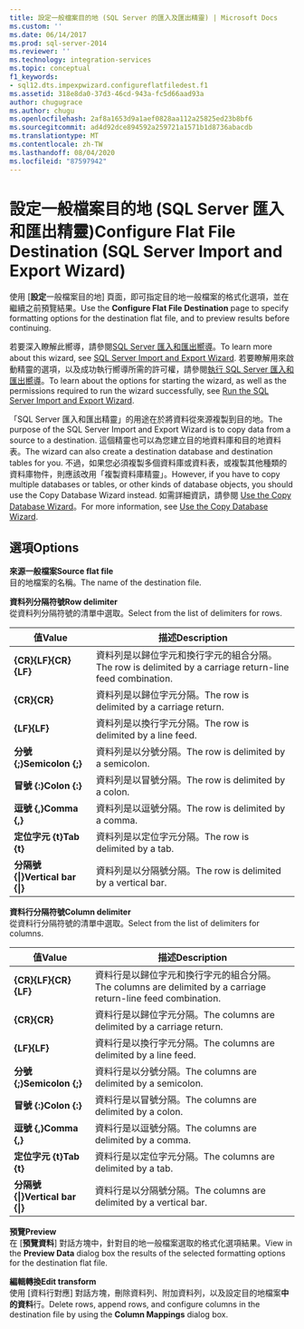 ```yaml
---
title: 設定一般檔案目的地 (SQL Server 的匯入及匯出精靈) | Microsoft Docs
ms.custom: ''
ms.date: 06/14/2017
ms.prod: sql-server-2014
ms.reviewer: ''
ms.technology: integration-services
ms.topic: conceptual
f1_keywords:
- sql12.dts.impexpwizard.configureflatfiledest.f1
ms.assetid: 318e8da0-37d3-46cd-943a-fc5d66aad93a
author: chugugrace
ms.author: chugu
ms.openlocfilehash: 2af8a1653d9a1aef0828aa112a25825ed23b8bf6
ms.sourcegitcommit: ad4d92dce894592a259721a1571b1d8736abacdb
ms.translationtype: MT
ms.contentlocale: zh-TW
ms.lasthandoff: 08/04/2020
ms.locfileid: "87597942"
---
```

# <a name="configure-flat-file-destination-sql-server-import-and-export-wizard"></a><span data-ttu-id="f8f78-102">設定一般檔案目的地 (SQL Server 匯入和匯出精靈)</span><span class="sxs-lookup"><span data-stu-id="f8f78-102">Configure Flat File Destination (SQL Server Import and Export Wizard)</span></span>
  <span data-ttu-id="f8f78-103">使用 [**設定**一般檔案目的地] 頁面，即可指定目的地一般檔案的格式化選項，並在繼續之前預覽結果。</span><span class="sxs-lookup"><span data-stu-id="f8f78-103">Use the **Configure Flat File Destination** page to specify formatting options for the destination flat file, and to preview results before continuing.</span></span>  
  
 <span data-ttu-id="f8f78-104">若要深入瞭解此嚮導，請參閱[SQL Server 匯入和匯出嚮導](import-and-export-data-with-the-sql-server-import-and-export-wizard.md)。</span><span class="sxs-lookup"><span data-stu-id="f8f78-104">To learn more about this wizard, see [SQL Server Import and Export Wizard](import-and-export-data-with-the-sql-server-import-and-export-wizard.md).</span></span> <span data-ttu-id="f8f78-105">若要瞭解用來啟動精靈的選項，以及成功執行嚮導所需的許可權，請參閱[執行 SQL Server 匯入和匯出嚮導](start-the-sql-server-import-and-export-wizard.md)。</span><span class="sxs-lookup"><span data-stu-id="f8f78-105">To learn about the options for starting the wizard, as well as the permissions required to run the wizard successfully, see [Run the SQL Server Import and Export Wizard](start-the-sql-server-import-and-export-wizard.md).</span></span>  
  
 <span data-ttu-id="f8f78-106">「SQL Server 匯入和匯出精靈」的用途在於將資料從來源複製到目的地。</span><span class="sxs-lookup"><span data-stu-id="f8f78-106">The purpose of the SQL Server Import and Export Wizard is to copy data from a source to a destination.</span></span> <span data-ttu-id="f8f78-107">這個精靈也可以為您建立目的地資料庫和目的地資料表。</span><span class="sxs-lookup"><span data-stu-id="f8f78-107">The wizard can also create a destination database and destination tables for you.</span></span> <span data-ttu-id="f8f78-108">不過，如果您必須複製多個資料庫或資料表，或複製其他種類的資料庫物件，則應該改用「複製資料庫精靈」。</span><span class="sxs-lookup"><span data-stu-id="f8f78-108">However, if you have to copy multiple databases or tables, or other kinds of database objects, you should use the Copy Database Wizard instead.</span></span> <span data-ttu-id="f8f78-109">如需詳細資訊，請參閱 [Use the Copy Database Wizard](../../relational-databases/databases/use-the-copy-database-wizard.md)。</span><span class="sxs-lookup"><span data-stu-id="f8f78-109">For more information, see [Use the Copy Database Wizard](../../relational-databases/databases/use-the-copy-database-wizard.md).</span></span>  
  
## <a name="options"></a><span data-ttu-id="f8f78-110">選項</span><span class="sxs-lookup"><span data-stu-id="f8f78-110">Options</span></span>  
 <span data-ttu-id="f8f78-111">**來源一般檔案**</span><span class="sxs-lookup"><span data-stu-id="f8f78-111">**Source flat file**</span></span>  
 <span data-ttu-id="f8f78-112">目的地檔案的名稱。</span><span class="sxs-lookup"><span data-stu-id="f8f78-112">The name of the destination file.</span></span>  
  
 <span data-ttu-id="f8f78-113">**資料列分隔符號**</span><span class="sxs-lookup"><span data-stu-id="f8f78-113">**Row delimiter**</span></span>  
 <span data-ttu-id="f8f78-114">從資料列分隔符號的清單中選取。</span><span class="sxs-lookup"><span data-stu-id="f8f78-114">Select from the list of delimiters for rows.</span></span>  
  
|<span data-ttu-id="f8f78-115">值</span><span class="sxs-lookup"><span data-stu-id="f8f78-115">Value</span></span>|<span data-ttu-id="f8f78-116">描述</span><span class="sxs-lookup"><span data-stu-id="f8f78-116">Description</span></span>|  
|-----------|-----------------|  
|<span data-ttu-id="f8f78-117">**{CR}{LF}**</span><span class="sxs-lookup"><span data-stu-id="f8f78-117">**{CR}{LF}**</span></span>|<span data-ttu-id="f8f78-118">資料列是以歸位字元和換行字元的組合分隔。</span><span class="sxs-lookup"><span data-stu-id="f8f78-118">The row is delimited by a carriage return-line feed combination.</span></span>|  
|<span data-ttu-id="f8f78-119">**{CR}**</span><span class="sxs-lookup"><span data-stu-id="f8f78-119">**{CR}**</span></span>|<span data-ttu-id="f8f78-120">資料列是以歸位字元分隔。</span><span class="sxs-lookup"><span data-stu-id="f8f78-120">The row is delimited by a carriage return.</span></span>|  
|<span data-ttu-id="f8f78-121">**{LF}**</span><span class="sxs-lookup"><span data-stu-id="f8f78-121">**{LF}**</span></span>|<span data-ttu-id="f8f78-122">資料列是以換行字元分隔。</span><span class="sxs-lookup"><span data-stu-id="f8f78-122">The row is delimited by a line feed.</span></span>|  
|<span data-ttu-id="f8f78-123">**分號 {;}**</span><span class="sxs-lookup"><span data-stu-id="f8f78-123">**Semicolon {;}**</span></span>|<span data-ttu-id="f8f78-124">資料列是以分號分隔。</span><span class="sxs-lookup"><span data-stu-id="f8f78-124">The row is delimited by a semicolon.</span></span>|  
|<span data-ttu-id="f8f78-125">**冒號 {:}**</span><span class="sxs-lookup"><span data-stu-id="f8f78-125">**Colon {:}**</span></span>|<span data-ttu-id="f8f78-126">資料列是以冒號分隔。</span><span class="sxs-lookup"><span data-stu-id="f8f78-126">The row is delimited by a colon.</span></span>|  
|<span data-ttu-id="f8f78-127">**逗號 {,}**</span><span class="sxs-lookup"><span data-stu-id="f8f78-127">**Comma {,}**</span></span>|<span data-ttu-id="f8f78-128">資料列是以逗號分隔。</span><span class="sxs-lookup"><span data-stu-id="f8f78-128">The row is delimited by a comma.</span></span>|  
|<span data-ttu-id="f8f78-129">**定位字元 {t}**</span><span class="sxs-lookup"><span data-stu-id="f8f78-129">**Tab {t}**</span></span>|<span data-ttu-id="f8f78-130">資料列是以定位字元分隔。</span><span class="sxs-lookup"><span data-stu-id="f8f78-130">The row is delimited by a tab.</span></span>|  
|<span data-ttu-id="f8f78-131">**分隔號 {&#124;}**</span><span class="sxs-lookup"><span data-stu-id="f8f78-131">**Vertical bar {&#124;}**</span></span>|<span data-ttu-id="f8f78-132">資料列是以分隔號分隔。</span><span class="sxs-lookup"><span data-stu-id="f8f78-132">The row is delimited by a vertical bar.</span></span>|  
  
 <span data-ttu-id="f8f78-133">**資料行分隔符號**</span><span class="sxs-lookup"><span data-stu-id="f8f78-133">**Column delimiter**</span></span>  
 <span data-ttu-id="f8f78-134">從資料行分隔符號的清單中選取。</span><span class="sxs-lookup"><span data-stu-id="f8f78-134">Select from the list of delimiters for columns.</span></span>  
  
|<span data-ttu-id="f8f78-135">值</span><span class="sxs-lookup"><span data-stu-id="f8f78-135">Value</span></span>|<span data-ttu-id="f8f78-136">描述</span><span class="sxs-lookup"><span data-stu-id="f8f78-136">Description</span></span>|  
|-----------|-----------------|  
|<span data-ttu-id="f8f78-137">**{CR}{LF}**</span><span class="sxs-lookup"><span data-stu-id="f8f78-137">**{CR}{LF}**</span></span>|<span data-ttu-id="f8f78-138">資料行是以歸位字元和換行字元的組合分隔。</span><span class="sxs-lookup"><span data-stu-id="f8f78-138">The columns are delimited by a carriage return-line feed combination.</span></span>|  
|<span data-ttu-id="f8f78-139">**{CR}**</span><span class="sxs-lookup"><span data-stu-id="f8f78-139">**{CR}**</span></span>|<span data-ttu-id="f8f78-140">資料行是以歸位字元分隔。</span><span class="sxs-lookup"><span data-stu-id="f8f78-140">The columns are delimited by a carriage return.</span></span>|  
|<span data-ttu-id="f8f78-141">**{LF}**</span><span class="sxs-lookup"><span data-stu-id="f8f78-141">**{LF}**</span></span>|<span data-ttu-id="f8f78-142">資料行是以換行字元分隔。</span><span class="sxs-lookup"><span data-stu-id="f8f78-142">The columns are delimited by a line feed.</span></span>|  
|<span data-ttu-id="f8f78-143">**分號 {;}**</span><span class="sxs-lookup"><span data-stu-id="f8f78-143">**Semicolon {;}**</span></span>|<span data-ttu-id="f8f78-144">資料行是以分號分隔。</span><span class="sxs-lookup"><span data-stu-id="f8f78-144">The columns are delimited by a semicolon.</span></span>|  
|<span data-ttu-id="f8f78-145">**冒號 {:}**</span><span class="sxs-lookup"><span data-stu-id="f8f78-145">**Colon {:}**</span></span>|<span data-ttu-id="f8f78-146">資料行是以冒號分隔。</span><span class="sxs-lookup"><span data-stu-id="f8f78-146">The columns are delimited by a colon.</span></span>|  
|<span data-ttu-id="f8f78-147">**逗號 {,}**</span><span class="sxs-lookup"><span data-stu-id="f8f78-147">**Comma {,}**</span></span>|<span data-ttu-id="f8f78-148">資料行是以逗號分隔。</span><span class="sxs-lookup"><span data-stu-id="f8f78-148">The columns are delimited by a comma.</span></span>|  
|<span data-ttu-id="f8f78-149">**定位字元 {t}**</span><span class="sxs-lookup"><span data-stu-id="f8f78-149">**Tab {t}**</span></span>|<span data-ttu-id="f8f78-150">資料行是以定位字元分隔。</span><span class="sxs-lookup"><span data-stu-id="f8f78-150">The columns are delimited by a tab.</span></span>|  
|<span data-ttu-id="f8f78-151">**分隔號 {&#124;}**</span><span class="sxs-lookup"><span data-stu-id="f8f78-151">**Vertical bar {&#124;}**</span></span>|<span data-ttu-id="f8f78-152">資料行是以分隔號分隔。</span><span class="sxs-lookup"><span data-stu-id="f8f78-152">The columns are delimited by a vertical bar.</span></span>|  
  
 <span data-ttu-id="f8f78-153">**預覽**</span><span class="sxs-lookup"><span data-stu-id="f8f78-153">**Preview**</span></span>  
 <span data-ttu-id="f8f78-154">在 [**預覽資料**] 對話方塊中，針對目的地一般檔案選取的格式化選項結果。</span><span class="sxs-lookup"><span data-stu-id="f8f78-154">View in the **Preview Data** dialog box the results of the selected formatting options for the destination flat file.</span></span>  
  
 <span data-ttu-id="f8f78-155">**編輯轉換**</span><span class="sxs-lookup"><span data-stu-id="f8f78-155">**Edit transform**</span></span>  
 <span data-ttu-id="f8f78-156">使用 [資料行對應] 對話方塊，刪除資料列、附加資料列，以及設定目的地檔案**中的資料**行。</span><span class="sxs-lookup"><span data-stu-id="f8f78-156">Delete rows, append rows, and configure columns in the destination file by using the **Column Mappings** dialog box.</span></span>  
  
  
